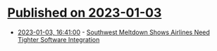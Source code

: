 # [Published on 2023-01-03](index.md)

* [2023-01-03, 16:41:00](https://it.slashdot.org/story/23/01/03/1446244/southwest-meltdown-shows-airlines-need-tighter-software-integration?utm_source=rss1.0mainlinkanon&utm_medium=feed) - [Southwest Meltdown Shows Airlines Need Tighter Software Integration](https://it.slashdot.org/story/23/01/03/1446244/southwest-meltdown-shows-airlines-need-tighter-software-integration?utm_source=rss1.0mainlinkanon&utm_medium=feed)
